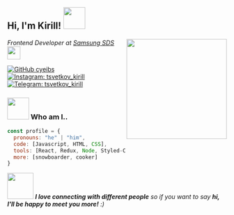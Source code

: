 <h2> Hi, I'm Kirill! <img src="https://media.giphy.com/media/H1jSPXCJmo8AZi3gdP/giphy.gif" width="50"></h2>
<img align='right' src="https://media.giphy.com/media/3og0IGFLpiRNlb3pg4/giphy.gif" width="230">
<p><em>Frontend Developer at <a href="https://www.samsungsds.com/eu/ai-rpa/brity-rpa.html">Samsung SDS</a><img src="https://media.giphy.com/media/Wp6BRn60B4jaUwW2eK/giphy.gif" width="30">
</em></p>

<!-- [![Linkedin: tvsetkov_kirill](https://img.shields.io/badge/-tsvetkov_kirill-blue?style=flat-square&logo=Linkedin&logoColor=white&link=https://www.linkedin.com/in/tvsetkov_kirill/)](https://www.linkedin.com/in/tsvetkov_kirill/) -->
[![GitHub cyeibs](https://img.shields.io/badge/GitHub-cyeibs-informational)](https://github.com/cyeibs)
[![Instagram: tsvetkov_kirill](https://img.shields.io/badge/instagram-tsvetkov__kirill-blueviolet)](https://www.instagram.com/tsvetkov_kirill/)
[![Telegram: tsvetkov_kirill](https://img.shields.io/badge/telegram-tsvetkov__kirill-blue)](https://t.me/tsvetkov_kirill)


### <img src="https://media.giphy.com/media/l4FGI8GoTL7N4DsyI/giphy.gif" width="50"> Who am I..  

```javascript
const profile = {
  pronouns: "he" | "him",
  code: [Javascript, HTML, CSS],
  tools: [React, Redux, Node, Styled-Components, Jest, Material-UI],
  more: [snowboarder, cooker]
}
```

<img src="https://media.giphy.com/media/lq3d3sUI1C90SE9kaP/giphy.gif" width="60"> <em><b>I love connecting with different people</b> so if you want to say <b>hi, I'll be happy to meet you more!</b> :)</em>
